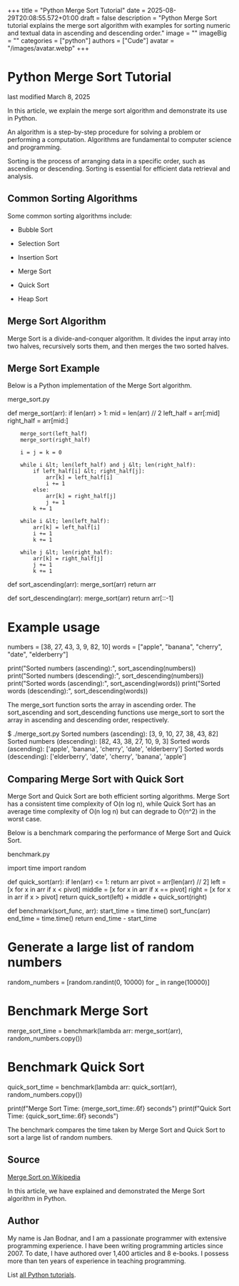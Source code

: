 +++
title = "Python Merge Sort Tutorial"
date = 2025-08-29T20:08:55.572+01:00
draft = false
description = "Python Merge Sort tutorial explains the merge sort algorithm with examples for sorting numeric and textual data in ascending and descending order."
image = ""
imageBig = ""
categories = ["python"]
authors = ["Cude"]
avatar = "/images/avatar.webp"
+++

# Python Merge Sort Tutorial

last modified March 8, 2025

In this article, we explain the merge sort algorithm and demonstrate its use in Python.

An algorithm is a step-by-step procedure for solving a problem or performing a computation. Algorithms are fundamental to computer science and programming.

Sorting is the process of arranging data in a specific order, such as ascending or descending. Sorting is essential for efficient data retrieval and analysis.

## Common Sorting Algorithms

Some common sorting algorithms include:

- Bubble Sort

- Selection Sort

- Insertion Sort

- Merge Sort

- Quick Sort

- Heap Sort

## Merge Sort Algorithm

Merge Sort is a divide-and-conquer algorithm. It divides the input array into two halves, recursively sorts them, and then merges the two sorted halves.

## Merge Sort Example

Below is a Python implementation of the Merge Sort algorithm.

merge_sort.py
  

def merge_sort(arr):
    if len(arr) &gt; 1:
        mid = len(arr) // 2
        left_half = arr[:mid]
        right_half = arr[mid:]

        merge_sort(left_half)
        merge_sort(right_half)

        i = j = k = 0

        while i &lt; len(left_half) and j &lt; len(right_half):
            if left_half[i] &lt; right_half[j]:
                arr[k] = left_half[i]
                i += 1
            else:
                arr[k] = right_half[j]
                j += 1
            k += 1

        while i &lt; len(left_half):
            arr[k] = left_half[i]
            i += 1
            k += 1

        while j &lt; len(right_half):
            arr[k] = right_half[j]
            j += 1
            k += 1

def sort_ascending(arr):
    merge_sort(arr)
    return arr

def sort_descending(arr):
    merge_sort(arr)
    return arr[::-1]

# Example usage
numbers = [38, 27, 43, 3, 9, 82, 10]
words = ["apple", "banana", "cherry", "date", "elderberry"]

print("Sorted numbers (ascending):", sort_ascending(numbers))
print("Sorted numbers (descending):", sort_descending(numbers))
print("Sorted words (ascending):", sort_ascending(words))
print("Sorted words (descending):", sort_descending(words))

The merge_sort function sorts the array in ascending order. The sort_ascending and sort_descending functions use merge_sort to sort the array in ascending and descending order, respectively.

$ ./merge_sort.py 
Sorted numbers (ascending): [3, 9, 10, 27, 38, 43, 82]
Sorted numbers (descending): [82, 43, 38, 27, 10, 9, 3]
Sorted words (ascending): ['apple', 'banana', 'cherry', 'date', 'elderberry']
Sorted words (descending): ['elderberry', 'date', 'cherry', 'banana', 'apple']

## Comparing Merge Sort with Quick Sort

Merge Sort and Quick Sort are both efficient sorting algorithms. Merge Sort has a consistent time complexity of O(n log n), while Quick Sort has an average time complexity of O(n log n) but can degrade to O(n^2) in the worst case.

Below is a benchmark comparing the performance of Merge Sort and Quick Sort.

benchmark.py
  

import time
import random

def quick_sort(arr):
    if len(arr) &lt;= 1:
        return arr
    pivot = arr[len(arr) // 2]
    left = [x for x in arr if x &lt; pivot]
    middle = [x for x in arr if x == pivot]
    right = [x for x in arr if x &gt; pivot]
    return quick_sort(left) + middle + quick_sort(right)

def benchmark(sort_func, arr):
    start_time = time.time()
    sort_func(arr)
    end_time = time.time()
    return end_time - start_time

# Generate a large list of random numbers
random_numbers = [random.randint(0, 10000) for _ in range(10000)]

# Benchmark Merge Sort
merge_sort_time = benchmark(lambda arr: merge_sort(arr), random_numbers.copy())

# Benchmark Quick Sort
quick_sort_time = benchmark(lambda arr: quick_sort(arr), random_numbers.copy())

print(f"Merge Sort Time: {merge_sort_time:.6f} seconds")
print(f"Quick Sort Time: {quick_sort_time:.6f} seconds")

The benchmark compares the time taken by Merge Sort and Quick Sort to sort a
large list of random numbers.

## Source

[Merge Sort on Wikipedia](https://en.wikipedia.org/wiki/Merge_sort)

In this article, we have explained and demonstrated the Merge Sort algorithm in Python.

## Author

My name is Jan Bodnar, and I am a passionate programmer with extensive
programming experience. I have been writing programming articles since 2007.
To date, I have authored over 1,400 articles and 8 e-books. I possess more
than ten years of experience in teaching programming.

List [all Python tutorials](/python/).